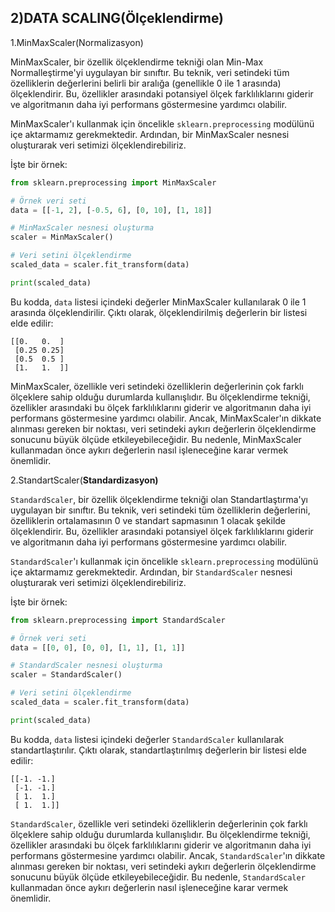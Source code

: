 ## 2)DATA SCALING(Ölçeklendirme)

1.MinMaxScaler(Normalizasyon)

MinMaxScaler, bir özellik ölçeklendirme tekniği olan Min-Max Normalleştirme'yi uygulayan bir sınıftır. Bu teknik, veri setindeki tüm özelliklerin değerlerini belirli bir aralığa (genellikle 0 ile 1 arasında) ölçeklendirir. Bu, özellikler arasındaki potansiyel ölçek farklılıklarını giderir ve algoritmanın daha iyi performans göstermesine yardımcı olabilir.

MinMaxScaler'ı kullanmak için öncelikle `sklearn.preprocessing` modülünü içe aktarmamız gerekmektedir. Ardından, bir MinMaxScaler nesnesi oluşturarak veri setimizi ölçeklendirebiliriz.

İşte bir örnek:

```python
from sklearn.preprocessing import MinMaxScaler

# Örnek veri seti
data = [[-1, 2], [-0.5, 6], [0, 10], [1, 18]]

# MinMaxScaler nesnesi oluşturma
scaler = MinMaxScaler()

# Veri setini ölçeklendirme
scaled_data = scaler.fit_transform(data)

print(scaled_data)

```

Bu kodda, `data` listesi içindeki değerler MinMaxScaler kullanılarak 0 ile 1 arasında ölçeklendirilir. Çıktı olarak, ölçeklendirilmiş değerlerin bir listesi elde edilir:

```
[[0.   0.  ]
 [0.25 0.25]
 [0.5  0.5 ]
 [1.   1.  ]]

```

MinMaxScaler, özellikle veri setindeki özelliklerin değerlerinin çok farklı ölçeklere sahip olduğu durumlarda kullanışlıdır. Bu ölçeklendirme tekniği, özellikler arasındaki bu ölçek farklılıklarını giderir ve algoritmanın daha iyi performans göstermesine yardımcı olabilir. Ancak, MinMaxScaler'ın dikkate alınması gereken bir noktası, veri setindeki aykırı değerlerin ölçeklendirme sonucunu büyük ölçüde etkileyebileceğidir. Bu nedenle, MinMaxScaler kullanmadan önce aykırı değerlerin nasıl işleneceğine karar vermek önemlidir.

2.StandartScaler(**Standardizasyon)**

`StandardScaler`, bir özellik ölçeklendirme tekniği olan Standartlaştırma'yı uygulayan bir sınıftır. Bu teknik, veri setindeki tüm özelliklerin değerlerini, özelliklerin ortalamasının 0 ve standart sapmasının 1 olacak şekilde ölçeklendirir. Bu, özellikler arasındaki potansiyel ölçek farklılıklarını giderir ve algoritmanın daha iyi performans göstermesine yardımcı olabilir.

`StandardScaler`'ı kullanmak için öncelikle `sklearn.preprocessing` modülünü içe aktarmamız gerekmektedir. Ardından, bir `StandardScaler` nesnesi oluşturarak veri setimizi ölçeklendirebiliriz.

İşte bir örnek:

```python
from sklearn.preprocessing import StandardScaler

# Örnek veri seti
data = [[0, 0], [0, 0], [1, 1], [1, 1]]

# StandardScaler nesnesi oluşturma
scaler = StandardScaler()

# Veri setini ölçeklendirme
scaled_data = scaler.fit_transform(data)

print(scaled_data)

```

Bu kodda, `data` listesi içindeki değerler `StandardScaler` kullanılarak standartlaştırılır. Çıktı olarak, standartlaştırılmış değerlerin bir listesi elde edilir:

```
[[-1. -1.]
 [-1. -1.]
 [ 1.  1.]
 [ 1.  1.]]

```

`StandardScaler`, özellikle veri setindeki özelliklerin değerlerinin çok farklı ölçeklere sahip olduğu durumlarda kullanışlıdır. Bu ölçeklendirme tekniği, özellikler arasındaki bu ölçek farklılıklarını giderir ve algoritmanın daha iyi performans göstermesine yardımcı olabilir. Ancak, `StandardScaler`'ın dikkate alınması gereken bir noktası, veri setindeki aykırı değerlerin ölçeklendirme sonucunu büyük ölçüde etkileyebileceğidir. Bu nedenle, `StandardScaler` kullanmadan önce aykırı değerlerin nasıl işleneceğine karar vermek önemlidir.
